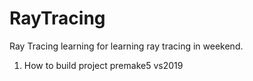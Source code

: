 # RayTracing 
Ray Tracing learning for learning ray tracing in weekend.


1. How to build project
premake5 vs2019

